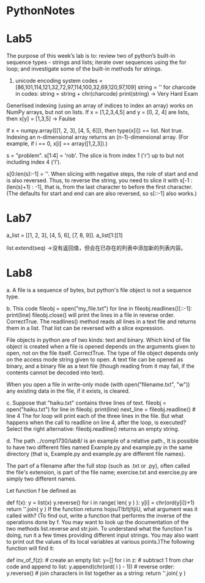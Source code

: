 # PythonNotes

# Lab5
The purpose of this week’s lab is to:
review two of python’s built-in sequence types - strings and lists;
iterate over sequences using the for loop; and
investigate some of the built-in methods for strings.

1. unicode encoding system
codes = [86,101,114,121,32,72,97,114,100,32,69,120,97,109]
string = ''
for charcode in codes:
    string = string + chr(charcode)
print(string)
-> Very Hard Exam

Generlised indexing (using an array of indices to index an array) works on NumPy arrays, but not on lists.
If x = [1,2,3,4,5] and y = [0, 2, 4] are lists, then x[y] = [1,3,5]  -> Faulse

If x = numpy.array([[1, 2, 3], [4, 5, 6]]), then type(x[i]) == list.
Not true. Indexing an n-dimensional array returns an (n-1)-dimensional array. (For example, if i == 0, x[i] == array([1,2,3]).)

s = "problem".
s[1:4] = 'rob'. The slice is from index 1 ('r') up to but not including index 4 ('l').

s[0:len(s):-1] = ''. 
When slicing with negative steps, the role of start and end is also reversed. 
Thus, to reverse the string, you need to slice it with s[-1 : (len(s)+1) : -1], 
that is, from the last character to before the first character. 
(The defaults for start and end can are also reversed, so s[::-1] also works.)



# Lab7

a_list = [[1, 2, 3], [4, 5, 6], [7, 8, 9]].
a_list[1:][1]


list.extend(seq) ->没有返回值，但会在已存在的列表中添加新的列表内容。


# Lab8
a.  A file is a sequence of bytes, but python's file object is not a sequence type.


b. This code
fileobj = open("my_file.txt")
for line in fileobj.readlines()[::-1]:
    print(line)
fileobj.close()
will print the lines in a file in reverse order. CorrectTrue. The readlines() method reads all lines in a text file and returns them in a list. That list can be reversed with a slice expression.


File objects in python are of two kinds: text and binary. Which kind of file object is created when a file is opened depends on the arguments given to open, not on the file itself. CorrectTrue. The type of file object depends only on the access mode string given to open. A text file can be opened as binary, and a binary file as a text file (though reading from it may fail, if the contents cannot be decoded into text).

When you open a file in write-only mode (with open("filename.txt", "w")) any existing data in the file, if it exists, is cleared.

c. Suppose that "haiku.txt" contains three lines of text.
fileobj = open("haiku.txt")
for line in fileobj:
    print(line)
next_line = fileobj.readline()  # line 4
The for loop will print each of the three lines in the file. But what happens when the call to readline on line 4, after the loop, is executed? Select the right alternative:
fileobj.readline() returns an empty string.


d. The path ../comp1730/lab8/ is an example of a relative path., 
It is possible to have two different files named Example.py and example.py in the same directory (that is, Example.py and example.py are different file names).

The part of a filename after the full stop (such as .txt or .py), often called the file's extension, is part of the file name; exercise.txt and exercise.py are simply two different names.


Let function f be defined as

def f(x):
    y = list(x)
    y.reverse()
    for i in range( len( y ) ):
        y[i] = chr(ord(y[i])+1)
    return ''.join( y )
If the function returns hojsuT!b!tj!tjiU, what argument was it called with?
(To find out, write a function that performs the inverse of the operations done by f. You may want to look up the documentation of the two methods list.reverse and str.join. To understand what the function f is doing, run it a few times providing different input strings. You may also want to print out the values of its local variables at various points.)The following function will find it:

def inv_of_f(z):
    # create an empty list:
    y=[]
    for i in z:
        # subtract 1 from char code and append to list:
        y.append(chr(ord( i ) - 1))
    # reverse order:
    y.reverse()
    # join characters in list together as a string:
    return ''.join( y )
